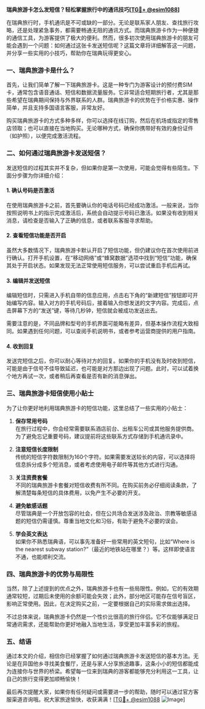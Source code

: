 **瑞典旅游卡怎么发短信？轻松掌握旅行中的通讯技巧[[TG💪+ @esim1088](https://t.me/s/esim1088)]**

在瑞典旅行时，手机通讯是不可或缺的一部分。无论是联系家人朋友、查找旅行攻略，还是处理紧急事务，都需要畅通无阻的通讯方式。而瑞典旅游卡作为一种便捷的通信工具，为游客提供了极大的便利。然而，很多初次使用瑞典旅游卡的朋友可能会遇到一个问题：如何通过这张卡发送短信呢？这篇文章将详细解答这一问题，并分享一些实用的小技巧，帮助你在瑞典玩得更安心。

### 一、瑞典旅游卡是什么？

首先，让我们简单了解一下瑞典旅游卡。这是一种专门为游客设计的预付费SIM卡，通常包含语音通话、短信和数据流量服务。它非常适合短期旅行者，尤其是那些希望在瑞典期间保持与外界联系的人群。瑞典旅游卡的优势在于价格实惠、操作简单，并且支持多国语言客服，非常友好。

购买瑞典旅游卡的方式多种多样，你可以选择在线订购，然后在机场或指定的零售店领取；也可以直接在当地购买。无论哪种方式，确保你携带好有效的身份证件（如护照），以便完成激活流程。

### 二、如何通过瑞典旅游卡发送短信？

发送短信的过程其实并不复杂，但如果你是第一次使用，可能会觉得有些陌生。下面分步骤为你详细介绍：

#### 1. 确认号码是否激活

在使用瑞典旅游卡之前，首先要确认你的电话号码已经成功激活。一般来说，当你按照说明书上的指示完成激活后，系统会自动提示号码已激活。如果没有收到相关消息，请检查是否输入了正确的信息，或者联系客服寻求帮助。

#### 2. 查看短信功能是否开启

虽然大多数情况下，瑞典旅游卡默认开启了短信功能，但仍建议你在首次使用前进行确认。打开手机设置，在“移动网络”或“蜂窝数据”选项中找到“短信”功能，确保其处于开启状态。如果发现无法正常使用短信服务，可以尝试重启手机后再试。

#### 3. 编辑并发送短信

编辑短信时，只需进入手机自带的信息应用，点击右下角的“新建短信”按钮即可开始编写内容。输入对方的手机号码后，接着输入你想发送的文字内容。完成后，点击屏幕下方的“发送”键，等待几秒钟，短信就会被成功发送出去。

需要注意的是，不同品牌和型号的手机界面可能略有差异，但基本操作流程大致相同。如果遇到任何问题，可以查阅手机说明书，或者参考运营商提供的用户指南。

#### 4. 收到回复

发送完短信之后，你可以耐心等待对方的回复。如果你的手机没有及时收到短信，可能是由于信号不佳导致延迟，也可能是对方那边出现了问题。此时，可以试着换个地方再试一次，或者稍后再查看是否有新的消息弹出。

### 三、瑞典旅游卡短信使用小贴士

为了让你更好地利用瑞典旅游卡的短信功能，这里总结了一些实用的小贴士：

1. **保存常用号码**  
   在旅行过程中，你会经常需要联系酒店前台、出租车公司或其他服务提供商。为了避免忘记重要号码，建议提前将这些联系方式存储到手机通讯录中。

2. **注意短信长度限制**  
   传统的短信字符数限制为160个字符。如果需要发送较长的内容，可以选择将信息拆分成多个短消息，或者考虑使用电子邮件等其他方式进行沟通。

3. **关注资费套餐**  
   不同的瑞典旅游卡套餐对短信收费有所不同。在购买前务必仔细阅读条款，了解清楚每条短信的具体费用，以免产生不必要的开支。

4. **避免敏感话题**  
   尽管瑞典是一个开放包容的社会，但在公共场合发送涉及政治、宗教等敏感话题的短信仍需谨慎。尊重当地文化和习俗，有助于避免不必要的误会。

5. **学会英文表达**  
   如果你不熟悉瑞典语，可以事先准备好一些常用的英文短句，比如“Where is the nearest subway station?”（最近的地铁站在哪里？）等。这样即使语言不通，也能顺利交流。

### 四、瑞典旅游卡的优势与局限性

当然，除了上述提到的优点之外，瑞典旅游卡也有一些局限性。例如，它的有效期通常较短，过期后未使用的余额可能会失效；此外，部分地区可能存在信号盲区，影响正常使用。因此，在决定购买之前，一定要根据自己的实际需求做出选择。

不过总体来说，瑞典旅游卡仍然是一个性价比很高的旅行伴侣。它不仅能够满足日常通讯需求，还能帮助你更好地融入当地生活，享受更加丰富多彩的旅程。

### 五、结语

通过本文的介绍，相信你已经掌握了如何通过瑞典旅游卡发送短信的基本方法。无论是在异国他乡寻找美食餐厅，还是与家人分享旅途趣事，这条小小的短信都能成为连接你与世界的桥梁。希望每一位来到瑞典的游客都能够充分利用这一工具，让自己的旅行变得更加顺畅愉快！

最后再次提醒大家，如果你有任何疑问或需要进一步的帮助，随时可以通过官方客服渠道咨询哦。祝大家旅途愉快，收获满满！[[TG💪+ @esim1088](https://t.me/s/esim1088) ![Image](https://i.postimg.cc/4NQfJmqS/Snipaste-2025-05-13-00-14-12.png)]